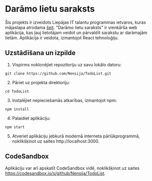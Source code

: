# Darāmo lietu saraksts

Šis projekts ir izveidots Liepājas IT talantu programmas ietvaros, kuras mājaslapa atrodama [šeit](https://www.digip.lv/liepajas-talanti). "Darāmo lietu saraksts" ir vienkārša web aplikācija, kas ļauj lietotājam veidot un pārvaldīt sarakstu ar darāmajām lietām. Aplikācija ir veidota, izmantojot React tehnoloģiju.

## Uzstādīšana un izpilde

1. Vispirms noklonējiet repozitoriju uz savu lokālo datoru:

```shell
git clone https://github.com/Nensija/TodoList.git
```

2. Pāriet uz projekta direktoriju:

```shell
cd TodoList
```

3. Instalējiet nepieciešamās atkarības, izmantojot npm:

```shell
npm install
```

4. Palaidiet aplikāciju:

```shell
npm start
```

5. Atveriet aplikāciju jebkurā modernā interneta pārlūkprogrammā, noklikšķinot uz saites http://localhost:3000.

## CodeSandbox

Aplikāciju var arī apskatīt CodeSandbox vidē, noklikšķinot uz saites https://codesandbox.io/s/github/Nensija/TodoList.
